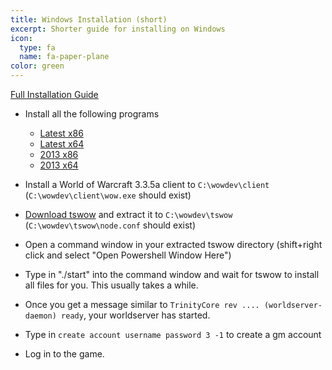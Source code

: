 ```yaml
---
title: Windows Installation (short)
excerpt: Shorter guide for installing on Windows
icon:
  type: fa
  name: fa-paper-plane
color: green
---
```


[Full Installation Guide](../repack/)

- Install all the following programs
    - [Latest x86](https://aka.ms/vs/16/release/vc_redist.x86.exe)
    - [Latest x64](https://aka.ms/vs/16/release/vc_redist.x64.exe)
    - [2013 x86](https://download.microsoft.com/download/2/E/6/2E61CFA4-993B-4DD4-91DA-3737CD5CD6E3/vcredist_x86.exe)
    - [2013 x64](https://download.microsoft.com/download/2/E/6/2E61CFA4-993B-4DD4-91DA-3737CD5CD6E3/vcredist_x64.exe)

- Install a World of Warcraft 3.3.5a client to `C:\wowdev\client` (`C:\wowdev\client\wow.exe` should exist)
- [Download tswow](https://github.com/tswow/tswow/releases/latest) and extract it to `C:\wowdev\tswow` (`C:\wowdev\tswow\node.conf` should exist)
- Open a command window in your extracted tswow directory (shift+right click and select "Open Powershell Window Here")
- Type in "./start" into the command window and wait for tswow to install all files for you. This usually takes a while.
- Once you get a message similar to `TrinityCore rev .... (worldserver-daemon) ready`, your worldserver has started.
- Type in `create account username password 3 -1` to create a gm account
- Log in to the game.